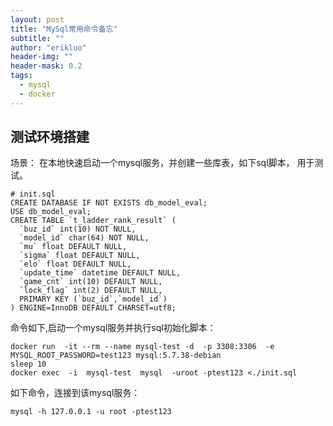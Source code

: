 ```yaml
---
layout: post
title: "MySql常用命令备忘"
subtitle: ""
author: "erikluo"
header-img: ""
header-mask: 0.2
tags:
  - mysql
  - docker
---
```


## 测试环境搭建
场景： 在本地快速启动一个mysql服务，并创建一些库表，如下sql脚本， 用于测试。
```
# init.sql
CREATE DATABASE IF NOT EXISTS db_model_eval;
USE db_model_eval;
CREATE TABLE `t_ladder_rank_result` (
  `buz_id` int(10) NOT NULL,
  `model_id` char(64) NOT NULL,
  `mu` float DEFAULT NULL,
  `sigma` float DEFAULT NULL,
  `elo` float DEFAULT NULL,
  `update_time` datetime DEFAULT NULL,
  `game_cnt` int(10) DEFAULT NULL,
  `lock_flag` int(2) DEFAULT NULL,
  PRIMARY KEY (`buz_id`,`model_id`)
) ENGINE=InnoDB DEFAULT CHARSET=utf8;
```
命令如下,启动一个mysql服务并执行sql初始化脚本：
```
docker run  -it --rm --name mysql-test -d  -p 3308:3306  -e MYSQL_ROOT_PASSWORD=test123 mysql:5.7.38-debian 
sleep 10
docker exec  -i  mysql-test  mysql  -uroot -ptest123 <./init.sql
```
如下命令，连接到该mysql服务： 
```
mysql -h 127.0.0.1 -u root -ptest123
```
